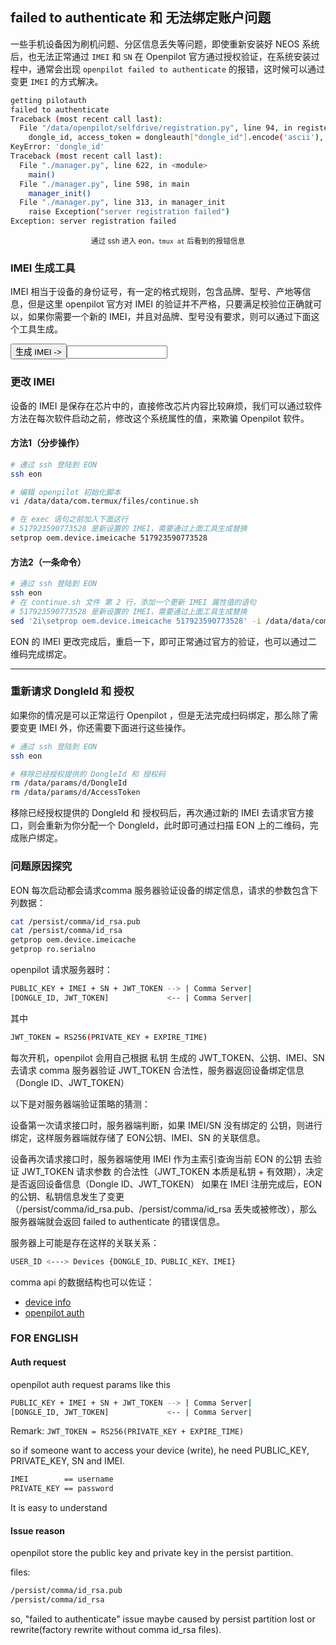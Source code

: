## failed to authenticate 和 无法绑定账户问题

一些手机设备因为刷机问题、分区信息丢失等问题，即使重新安装好 NEOS 系统后，也无法正常通过 `IMEI` 和 `SN` 在 Openpilot 官方通过授权验证，在系统安装过程中，通常会出现 `openpilot failed to authenticate` 的报错，这时候可以通过变更 `IMEI` 的方式解决。

```bash
getting pilotauth
failed to authenticate
Traceback (most recent call last):
  File "/data/openpilot/selfdrive/registration.py", line 94, in register
    dongle_id, access_token = dongleauth["dongle_id"].encode('ascii'), dongleauth["access_token"].encode('ascii')
KeyError: 'dongle_id'
Traceback (most recent call last):
  File "./manager.py", line 622, in <module>
    main()
  File "./manager.py", line 598, in main
    manager_init()
  File "./manager.py", line 313, in manager_init
    raise Exception("server registration failed")
Exception: server registration failed
```

<center><small>通过 ssh 进入 eon，<code>tmux at</code> 后看到的报错信息</small></center>

### IMEI 生成工具

IMEI 相当于设备的身份证号，有一定的格式规则，包含品牌、型号、产地等信息，但是这里 openpilot 官方对 IMEI 的验证并不严格，只要满足校验位正确就可以，如果你需要一个新的 IMEI，并且对品牌、型号没有要求，则可以通过下面这个工具生成。

<script src="/files/imei-generator.js" type="text/javascript" charset="utf-8" async defer></script>
<input type="button" onclick="imei_gen()" value="生成 IMEI -&gt;" /><input type="text" value="" size="17" id="imei_num" readonly="readonly" width="600" />


### 更改 IMEI

设备的 IMEI 是保存在芯片中的，直接修改芯片内容比较麻烦，我们可以通过软件方法在每次软件启动之前，修改这个系统属性的值，来欺骗 Openpilot 软件。 

#### 方法1（分步操作）

```bash
# 通过 ssh 登陆到 EON
ssh eon

# 编辑 openpilot 初始化脚本
vi /data/data/com.termux/files/continue.sh

# 在 exec 语句之前加入下面这行
# 517923590773528 是新设置的 IMEI，需要通过上面工具生成替换
setprop oem.device.imeicache 517923590773528

```


#### 方法2（一条命令）

```bash
# 通过 ssh 登陆到 EON
ssh eon
# 在 continue.sh 文件 第 2 行，添加一个更新 IMEI 属性值的语句 
# 517923590773528 是新设置的 IMEI，需要通过上面工具生成替换
sed '2i\setprop oem.device.imeicache 517923590773528' -i /data/data/com.termux/files/continue.sh
```

EON 的 IMEI 更改完成后，重启一下，即可正常通过官方的验证，也可以通过二维码完成绑定。

-----------


### 重新请求 DongleId 和 授权

如果你的情况是可以正常运行 Openpilot ，但是无法完成扫码绑定，那么除了需要变更 IMEI 外，你还需要下面进行这些操作。


```bash
# 通过 ssh 登陆到 EON
ssh eon

# 移除已经授权提供的 DongleId 和 授权码
rm /data/params/d/DongleId
rm /data/params/d/AccessToken
```

移除已经授权提供的 DongleId 和 授权码后，再次通过新的 IMEI 去请求官方接口，则会重新为你分配一个 DongleId，此时即可通过扫描 EON 上的二维码，完成账户绑定。


### 问题原因探究

EON 每次启动都会请求comma 服务器验证设备的绑定信息，请求的参数包含下列数据：

```bash
cat /persist/comma/id_rsa.pub
cat /persist/comma/id_rsa
getprop oem.device.imeicache
getprop ro.serialno
```

openpilot 请求服务器时：

```bash
PUBLIC_KEY + IMEI + SN + JWT_TOKEN --> | Comma Server|
[DONGLE_ID, JWT_TOKEN]             <-- | Comma Server|
```


其中 
```bash
JWT_TOKEN = RS256(PRIVATE_KEY + EXPIRE_TIME)
```

每次开机，openpilot 会用自己根据 私钥 生成的 JWT_TOKEN、公钥、IMEI、SN 去请求 comma 服务器验证 JWT_TOKEN 合法性，服务器返回设备绑定信息（Dongle ID、JWT_TOKEN）


以下是对服务器端验证策略的猜测：

设备第一次请求接口时，服务器端判断，如果 IMEI/SN 没有绑定的 公钥，则进行绑定，这样服务器端就存储了 EON公钥、IMEI、SN 的关联信息。

设备再次请求接口时，服务器端使用 IMEI 作为主索引查询当前 EON 的公钥 去验证 JWT_TOKEN 请求参数 的合法性（JWT_TOKEN 本质是私钥 + 有效期），决定是否返回设备信息（Dongle ID、JWT_TOKEN）
如果在 IMEI 注册完成后，EON 的公钥、私钥信息发生了变更（/persist/comma/id_rsa.pub、/persist/comma/id_rsa 丢失或被修改），那么服务器端就会返回 failed to authenticate 的错误信息。

服务器上可能是存在这样的关联关系：
```bash
USER_ID <---> Devices {DONGLE_ID、PUBLIC_KEY、IMEI}
```

comma api 的数据结构也可以佐证：
- [device info](https://api.comma.ai/#device-info)
- [openpilot auth](https://api.comma.ai/#openpilot-auth)

### FOR ENGLISH

#### Auth request

openpilot auth request params like this

```bash
PUBLIC_KEY + IMEI + SN + JWT_TOKEN --> | Comma Server|
[DONGLE_ID, JWT_TOKEN]             <-- | Comma Server|
```

Remark: `JWT_TOKEN = RS256(PRIVATE_KEY + EXPIRE_TIME)`

so if someone want to access your device (write), he need PUBLIC_KEY, PRIVATE_KEY, SN and IMEI.

```bash
IMEI        == username
PRIVATE_KEY == password
```

It is easy to understand


#### Issue reason

openpilot store the public key and private key in the persist partition.

files:

```bash
/persist/comma/id_rsa.pub
/persist/comma/id_rsa
```

so, "failed to authenticate" issue maybe caused by persist partition lost or rewrite(factory rewrite without comma id_rsa files).

